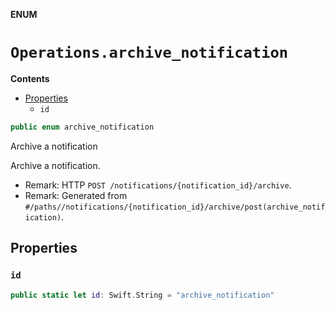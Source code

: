 **ENUM**

# `Operations.archive_notification`

**Contents**

- [Properties](#properties)
  - `id`

```swift
public enum archive_notification
```

Archive a notification

Archive a notification.

- Remark: HTTP `POST /notifications/{notification_id}/archive`.
- Remark: Generated from `#/paths//notifications/{notification_id}/archive/post(archive_notification)`.

## Properties
### `id`

```swift
public static let id: Swift.String = "archive_notification"
```

